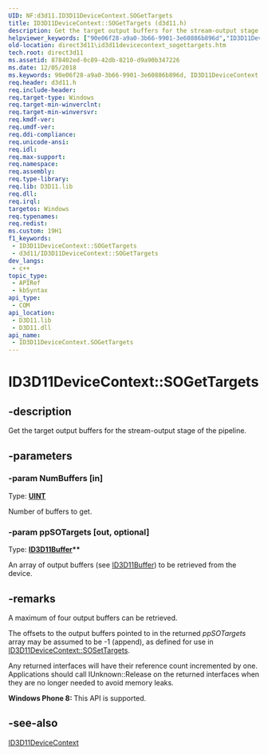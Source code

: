 ```yaml
---
UID: NF:d3d11.ID3D11DeviceContext.SOGetTargets
title: ID3D11DeviceContext::SOGetTargets (d3d11.h)
description: Get the target output buffers for the stream-output stage of the pipeline.
helpviewer_keywords: ["90e06f28-a9a0-3b66-9901-3e60886b896d","ID3D11DeviceContext interface [Direct3D 11]","SOGetTargets method","ID3D11DeviceContext.SOGetTargets","ID3D11DeviceContext::SOGetTargets","SOGetTargets","SOGetTargets method [Direct3D 11]","SOGetTargets method [Direct3D 11]","ID3D11DeviceContext interface","d3d11/ID3D11DeviceContext::SOGetTargets","direct3d11.id3d11devicecontext_sogettargets"]
old-location: direct3d11\id3d11devicecontext_sogettargets.htm
tech.root: direct3d11
ms.assetid: 878402ed-0c89-42db-8210-d9a90b347226
ms.date: 12/05/2018
ms.keywords: 90e06f28-a9a0-3b66-9901-3e60886b896d, ID3D11DeviceContext interface [Direct3D 11],SOGetTargets method, ID3D11DeviceContext.SOGetTargets, ID3D11DeviceContext::SOGetTargets, SOGetTargets, SOGetTargets method [Direct3D 11], SOGetTargets method [Direct3D 11],ID3D11DeviceContext interface, d3d11/ID3D11DeviceContext::SOGetTargets, direct3d11.id3d11devicecontext_sogettargets
req.header: d3d11.h
req.include-header: 
req.target-type: Windows
req.target-min-winverclnt: 
req.target-min-winversvr: 
req.kmdf-ver: 
req.umdf-ver: 
req.ddi-compliance: 
req.unicode-ansi: 
req.idl: 
req.max-support: 
req.namespace: 
req.assembly: 
req.type-library: 
req.lib: D3D11.lib
req.dll: 
req.irql: 
targetos: Windows
req.typenames: 
req.redist: 
ms.custom: 19H1
f1_keywords:
 - ID3D11DeviceContext::SOGetTargets
 - d3d11/ID3D11DeviceContext::SOGetTargets
dev_langs:
 - c++
topic_type:
 - APIRef
 - kbSyntax
api_type:
 - COM
api_location:
 - D3D11.lib
 - D3D11.dll
api_name:
 - ID3D11DeviceContext.SOGetTargets
---
```


# ID3D11DeviceContext::SOGetTargets


## -description

Get the target output buffers for the stream-output stage of the pipeline.

## -parameters

### -param NumBuffers [in]

Type: <b><a href="https://docs.microsoft.com/windows/desktop/WinProg/windows-data-types">UINT</a></b>

Number of buffers to get.

### -param ppSOTargets [out, optional]

Type: <b><a href="https://docs.microsoft.com/windows/desktop/api/d3d11/nn-d3d11-id3d11buffer">ID3D11Buffer</a>**</b>

An array of output buffers (see <a href="https://docs.microsoft.com/windows/desktop/api/d3d11/nn-d3d11-id3d11buffer">ID3D11Buffer</a>) to be retrieved from the device.

## -remarks

A maximum of four output buffers can be retrieved.

The offsets to the output buffers pointed to in the returned <i>ppSOTargets</i> array may be assumed to be -1 (append), as defined for use in <a href="https://docs.microsoft.com/windows/desktop/api/d3d11/nf-d3d11-id3d11devicecontext-sosettargets">ID3D11DeviceContext::SOSetTargets</a>.
        

Any returned interfaces will have their reference count incremented by one. Applications should call IUnknown::Release on the returned interfaces when they are no longer needed to avoid memory leaks.

<b>Windows Phone 8:
        </b> This API is supported.

## -see-also

<a href="https://docs.microsoft.com/windows/desktop/api/d3d11/nn-d3d11-id3d11devicecontext">ID3D11DeviceContext</a>

